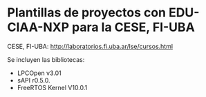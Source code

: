 # Plantillas de proyectos con EDU-CIAA-NXP para la CESE, FI-UBA

CESE, FI-UBA: http://laboratorios.fi.uba.ar/lse/cursos.html

Se incluyen las bibliotecas:
   - LPCOpen v3.01
   - sAPI r0.5.0.
   - FreeRTOS Kernel V10.0.1

